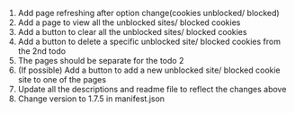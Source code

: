 1. Add page refreshing after option change(cookies unblocked/ blocked)
2. Add a page to view all the unblocked sites/ blocked cookies
3. Add a button to clear all the unblocked sites/ blocked cookies
4. Add a button to delete a specific unblocked site/ blocked cookies from the 2nd todo
5. The pages should be separate for the todo 2
6. (If possible) Add a button to add a new unblocked site/ blocked cookie site to one of the pages
7. Update all the descriptions and readme file to reflect the changes above
8. Change version to 1.7.5 in manifest.json
